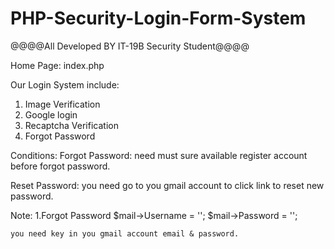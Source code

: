 ﻿# PHP-Security-Login-Form-System

@@@@All Developed BY IT-19B Security Student@@@@

Home Page: index.php


Our Login System include:
1. Image Verification 
2. Google login
3. Recaptcha Verification
3. Forgot Password 


Conditions:
Forgot Password: need must sure available register account before forgot password.

Reset Password: you need go to you gmail account to click link to reset new password.

Note: 
 1.Forgot Password 
            $mail->Username   = ''; 
            $mail->Password   = '';   

    you need key in you gmail account email & password.

 
